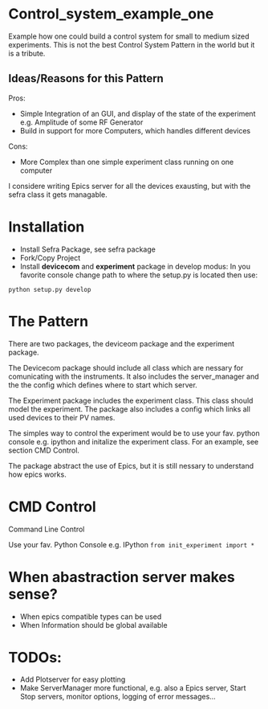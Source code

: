 # Control_system_example_one
Example how one could build a control system for small to medium sized experiments.
This is not the best Control System Pattern in the world but it is a tribute.


## Ideas/Reasons for this Pattern
Pros:
- Simple Integration of an GUI, and display of the state of the experiment e.g. Amplitude of some RF Generator
- Build in support for more Computers, which handles different devices

Cons:
- More Complex than one simple experiment class running on one computer


I considere writing Epics server for all the devices exausting, but with the sefra class it gets managable.



# Installation

- Install Sefra Package, see sefra package
- Fork/Copy Project
- Install **devicecom** and **experiment** package in develop modus:
In you favorite console change path to where the setup.py is located then use:
```
python setup.py develop
```

# The Pattern

There are two packages, the deviceom package and the experiment package.

The Devicecom package should include all class which are nessary for comunicating with the instruments. It
also includes the server_manager and the the config which defines where to start which server.

The Experiment package includes the experiment class. This class should model the experiment. The package also
includes a config which links all used devices to their PV names.

The simples way to control the experiment would be to use your fav. python console e.g. ipython and initalize the experiment class. For an example, see section CMD Control.

The package abstract the use of Epics, but it is still nessary to understand how epics works.



# CMD Control
Command Line Control

Use your fav. Python Console e.g. IPython
```from init_experiment import *```

# When abastraction server makes sense?
- When epics compatible types can be used
- When Information should be global available


# TODOs: 
- Add Plotserver for easy plotting
- Make ServerManager more functional, e.g. also a Epics server, Start Stop servers, monitor options, logging of error messages...

